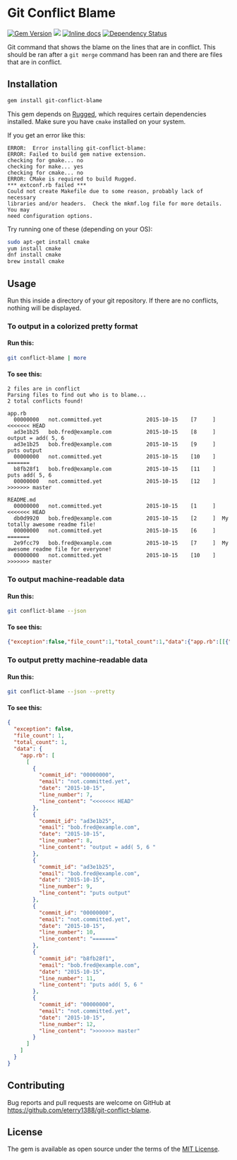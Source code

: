 # Git Conflict Blame

[![Gem Version](https://badge.fury.io/rb/git-conflict-blame.svg)](https://badge.fury.io/rb/git-conflict-blame)
![](http://ruby-gem-downloads-badge.herokuapp.com/git-conflict-blame?type=total)
[![Inline docs](http://inch-ci.org/github/eterry1388/git-conflict-blame.svg?branch=master)](http://inch-ci.org/github/eterry1388/git-conflict-blame)
[![Dependency Status](https://gemnasium.com/eterry1388/git-conflict-blame.svg)](https://gemnasium.com/eterry1388/git-conflict-blame)

Git command that shows the blame on the lines that are in conflict. This should be ran
after a `git merge` command has been ran and there are files that are in conflict.

## Installation

```bash
gem install git-conflict-blame
```

This gem depends on [Rugged](http://www.rubydoc.info/gems/rugged), which requires
certain dependencies installed.  Make sure you have `cmake` installed on your system.

If you get an error like this:

```
ERROR:  Error installing git-conflict-blame:
ERROR: Failed to build gem native extension.
checking for gmake... no
checking for make... yes
checking for cmake... no
ERROR: CMake is required to build Rugged.
*** extconf.rb failed ***
Could not create Makefile due to some reason, probably lack of necessary
libraries and/or headers.  Check the mkmf.log file for more details.  You may
need configuration options.
```

Try running one of these (depending on your OS):

```bash
sudo apt-get install cmake
yum install cmake
dnf install cmake
brew install cmake
```

## Usage

Run this inside a directory of your git repository. If there are no conflicts,
nothing will be displayed.

### To output in a colorized pretty format

#### Run this:

```bash
git conflict-blame | more
```

#### To see this:

```
2 files are in conflict
Parsing files to find out who is to blame...
2 total conflicts found!

app.rb
  00000000   not.committed.yet              2015-10-15    [7     ]  <<<<<<< HEAD
  ad3e1b25   bob.fred@example.com           2015-10-15    [8     ]  output = add( 5, 6 
  ad3e1b25   bob.fred@example.com           2015-10-15    [9     ]  puts output
  00000000   not.committed.yet              2015-10-15    [10    ]  =======
  b8fb28f1   bob.fred@example.com           2015-10-15    [11    ]  puts add( 5, 6 
  00000000   not.committed.yet              2015-10-15    [12    ]  >>>>>>> master

README.md
  00000000   not.committed.yet              2015-10-15    [1     ]  <<<<<<< HEAD
  db0d9920   bob.fred@example.com           2015-10-15    [2     ]  My totally awesome readme file!
  00000000   not.committed.yet              2015-10-15    [6     ]  =======
  2e9fcc79   bob.fred@example.com           2015-10-15    [7     ]  My awesome readme file for everyone!
  00000000   not.committed.yet              2015-10-15    [10    ]  >>>>>>> master
```

### To output machine-readable data

#### Run this:

```bash
git conflict-blame --json
```

#### To see this:

```json
{"exception":false,"file_count":1,"total_count":1,"data":{"app.rb":[[{"commit_id":"00000000","email":"not.committed.yet","date":"2015-10-15","line_number":7,"line_content":"<<<<<<< HEAD"},{"commit_id":"ad3e1b25","email":"bob.fred@example.com","date":"2015-10-15","line_number":8,"line_content":"output = add( 5, 6 "},{"commit_id":"ad3e1b25","email":"bob.fred@example.com","date":"2015-10-15","line_number":9,"line_content":"puts output"},{"commit_id":"00000000","email":"not.committed.yet","date":"2015-10-15","line_number":10,"line_content":"======="},{"commit_id":"b8fb28f1","email":"bob.fred@example.com","date":"2015-10-15","line_number":11,"line_content":"puts add( 5, 6 "},{"commit_id":"00000000","email":"not.committed.yet","date":"2015-10-15","line_number":12,"line_content":">>>>>>> master"}]]}}
```

### To output pretty machine-readable data

#### Run this:

```bash
git conflict-blame --json --pretty
```

#### To see this:

```json
{
  "exception": false,
  "file_count": 1,
  "total_count": 1,
  "data": {
    "app.rb": [
      [
        {
          "commit_id": "00000000",
          "email": "not.committed.yet",
          "date": "2015-10-15",
          "line_number": 7,
          "line_content": "<<<<<<< HEAD"
        },
        {
          "commit_id": "ad3e1b25",
          "email": "bob.fred@example.com",
          "date": "2015-10-15",
          "line_number": 8,
          "line_content": "output = add( 5, 6 "
        },
        {
          "commit_id": "ad3e1b25",
          "email": "bob.fred@example.com",
          "date": "2015-10-15",
          "line_number": 9,
          "line_content": "puts output"
        },
        {
          "commit_id": "00000000",
          "email": "not.committed.yet",
          "date": "2015-10-15",
          "line_number": 10,
          "line_content": "======="
        },
        {
          "commit_id": "b8fb28f1",
          "email": "bob.fred@example.com",
          "date": "2015-10-15",
          "line_number": 11,
          "line_content": "puts add( 5, 6 "
        },
        {
          "commit_id": "00000000",
          "email": "not.committed.yet",
          "date": "2015-10-15",
          "line_number": 12,
          "line_content": ">>>>>>> master"
        }
      ]
    ]
  }
}

```

## Contributing

Bug reports and pull requests are welcome on GitHub at https://github.com/eterry1388/git-conflict-blame.


## License

The gem is available as open source under the terms of the [MIT License](http://opensource.org/licenses/MIT).
